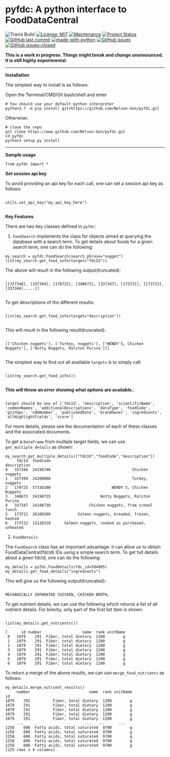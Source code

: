 # pyfdc: A python interface to FoodDataCentral
![Travis Build](https://travis-ci.com/Nelson-Gon/pyfdc.svg?branch=master)
[![License: MIT](https://img.shields.io/badge/License-MIT-blue.svg)](https://opensource.org/licenses/MIT)
[![Maintenance](https://img.shields.io/badge/Maintained%3F-yes-green.svg)](https://GitHub.com/Nelson-Gon/pyfdc/graphs/commit-activity)
[![Project Status](http://www.repostatus.org/badges/latest/active.svg)](http://www.repostatus.org/#active) 
 [![GitHub last commit](https://img.shields.io/github/last-commit/Nelson-Gon/pyfdc.svg)](https://github.com/Nelson-Gon/pyfdc/commits/master)
[![made-with-python](https://img.shields.io/badge/Made%20with-Python-1f425f.svg)](https://www.python.org/)
[![GitHub issues](https://img.shields.io/github/issues/Nelson-Gon/pyfdc.svg)](https://GitHub.com/Nelson-Gon/pyfdc/issues/)
[![GitHub issues-closed](https://img.shields.io/github/issues-closed/Nelson-Gon/pyfdc.svg)](https://GitHub.com/Nelson-Gon/pyfdc/issues?q=is%3Aissue+is%3Aclosed)



**This is a work in progress. Things might break and change unannounced. It is still highly experimental.**

----

**Installation**

The simplest way to install is as follows:

Open the Terminal/CMD/Git bash/shell and enter

```
# You should use your default python interpreter
python3.7 -m pip install git+https://github.com/Nelson-Gon/pyfdc.git

```

Otherwise:

```
# clone the repo
git clone https://www.github.com/Nelson-Gon/pyfdc.git
cd pyfdc
python3 setup.py install

```
---

**Sample usage**

```
from pyfdc import *

```

**Set session api key**

To avoid providing an api key for each call, one can set a session api key as follows:

```

utils.set_api_key("my_api_key_here")


```


**Key Features**

There are two key classes defined in `pyfdc`: 

1. `FoodSearch` implements the class for objects aimed at querying the database with a search term.
To get details about foods for a given search term, one can do the following:

```
my_search = pyfdc.FoodSearch(search_phrase="nugget")
list(my_search.get_food_info(target="fdcId"))

```

The above will result in the following output(truncated):

```

[[337348], [337394], [170725], [340673], [337347], [173721], [173722], [337346].....]]


```

To get descriptions of the different results:


```

list(my_search.get_food_info(target="description"))


```

This will result in the following result(truncated):

```

[['Chicken nuggets'], ['Turkey, nuggets'], ["WENDY'S, Chicken Nuggets"], ['Nutty Nuggets, Ralston Purina']]]


```

The simplest way to find out all available `targets` is to simply call:

```

list(my_search.get_food_info())


```

**This will throw an error showing what options are available.**:

```

target should be one of ['fdcId', 'description', 'scientificName', 'commonNames', 'additionalDescriptions', 'dataType', 'foodCode', 'gtinUpc', 'ndbNumber', 'publishedDate', 'brandOwner', 'ingredients', 'allHighlightFields', 'score']

```

For more details, please see the documentation of each of these classes and the
associated documents.

To get a `DataFrame` from multiple target fields, we can use `get_multiple_details` as shown:

```
my_search.get_multiple_details(["fdcId","foodCode","description"])
     fdcId  foodCode                                        description
0   337348  24198740                                    Chicken nuggets
1   337394  24208000                                    Turkey, nuggets
2   170725  57316200                           WENDY'S, Chicken Nuggets
3   340673  24198735                      Nutty Nuggets, Ralston Purina
4   337347  24198730                 Chicken nuggets, from school lunch
5   173721  26100260            Salmon nuggets, breaded, frozen, heated
6   173722  13120310      Salmon nuggets, cooked as purchased, unheated
```

2. `FoodDetails`

The `FoodSearch` class has an important advantage: it can allow us to obtain
FoodDataCentral(fdcId) IDs using a simple search term. To get full details about a given 
fdcId, one can do the following:

```
my_details = pyfdc.FoodDetails(fdc_id=504905)
my_details.get_food_details("ingredients")

```

This will give us the following output(truncated):

```

MECHANICALLY SEPARATED CHICKEN, CHICKEN BROTH,

```

To get nutrient details, we can use the following which returns a list of all 
nutrient details. For brevity, only part of the first list item is shown.

```

list(my_details.get_nutrients())

[      id number                  name  rank unitName
 0   1079    291  Fiber, total dietary  1200        g
 1   1079    291  Fiber, total dietary  1200        g
 2   1079    291  Fiber, total dietary  1200        g
 3   1079    291  Fiber, total dietary  1200        g
 4   1079    291  Fiber, total dietary  1200        g
 5   1079    291  Fiber, total dietary  1200        g
 6   1079    291  Fiber, total dietary  1200        g

```

To return a merge of the above results, we can use `merge_food_nutrients` as follows:

```
my_details.merge_nutrient_results()
     number                          name  rank unitName
id                                                      
1079    291          Fiber, total dietary  1200        g
1079    291          Fiber, total dietary  1200        g
1079    291          Fiber, total dietary  1200        g
1079    291          Fiber, total dietary  1200        g
1079    291          Fiber, total dietary  1200        g
     ...                           ...   ...      ...
1258    606  Fatty acids, total saturated  9700        g
1258    606  Fatty acids, total saturated  9700        g
1258    606  Fatty acids, total saturated  9700        g
1258    606  Fatty acids, total saturated  9700        g
1258    606  Fatty acids, total saturated  9700        g
[225 rows x 4 columns]

```

